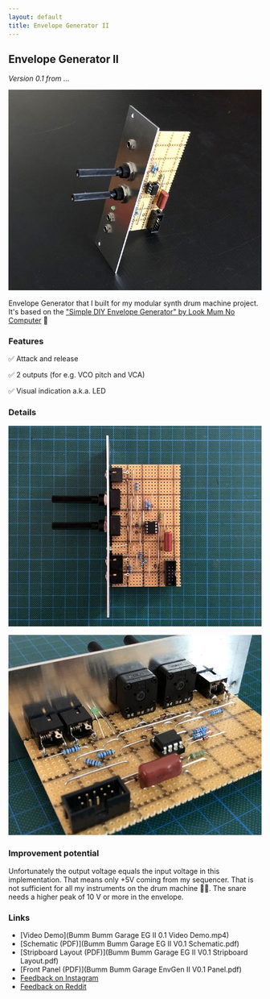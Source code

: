 ```yaml
---
layout: default
title: Envelope Generator II
---
```


## Envelope Generator II

*Version 0.1 from …*

![](150886302_121161163246069_6775219902744277767_n.jpg)

Envelope Generator that I built for my modular synth drum machine project. It's based on the ["Simple DIY Envelope Generator" by Look Mum No Computer](https://www.lookmumnocomputer.com/simple-envelope-generator) 🥳

### Features

✅ Attack and release

✅ 2 outputs (for e.g. VCO pitch and VCA)

✅ Visual indication a.k.a. LED

### Details

![](150686505_1061008931049450_3967264325330952442_n.jpg)

![](150666393_1599602423762275_3366800752116408752_n.jpg)

### Improvement potential

Unfortunately the output voltage equals the input voltage in this implementation. That means only +5V coming from my sequencer. That is not sufficient for all my instruments on the drum machine 🤷‍♂️. The snare needs a higher peak of 10 V or more in the envelope.

### Links

* [Video Demo](Bumm Bumm Garage EG II 0.1 Video Demo.mp4)
* [Schematic (PDF)](Bumm Bumm Garage EG II V0.1 Schematic.pdf)
* [Stripboard Layout (PDF)](Bumm Bumm Garage EG II V0.1 Stripboard Layout.pdf)
* [Front Panel (PDF)](Bumm Bumm Garage EnvGen II V0.1 Panel.pdf)
* [Feedback on Instagram](https://www.instagram.com/p/CLZmitlh9HO/)
* [Feedback on Reddit](https://www.reddit.com/r/synthdiy/comments/llymt2/envelope_generator_ar_in_eurorack_format_on/)
